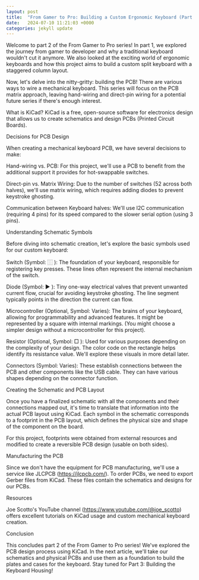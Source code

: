 ```yaml
---
layout: post
title:  "From Gamer to Pro: Building a Custom Ergonomic Keyboard (Part 2) - PCB Design"
date:   2024-07-10 11:21:03 +0000
categories: jekyll update
---
```

Welcome to part 2 of the From Gamer to Pro series! In part 1, we explored the journey from gamer to developer and why a traditional keyboard wouldn't cut it anymore. We also looked at the exciting world of ergonomic keyboards and how this project aims to build a custom split keyboard with a staggered column layout.

Now, let's delve into the nitty-gritty: building the PCB! There are various ways to wire a mechanical keyboard. This series will focus on the PCB matrix approach, leaving hand-wiring and direct-pin wiring for a potential future series if there's enough interest.

What is KiCad? KiCad is a free, open-source software for electronics design that allows us to create schematics and design PCBs (Printed Circuit Boards).

Decisions for PCB Design

When creating a mechanical keyboard PCB, we have several decisions to make:

Hand-wiring vs. PCB:  For this project, we'll use a PCB to benefit from the additional support it provides for hot-swappable switches.

Direct-pin vs. Matrix Wiring:  Due to the number of switches (52 across both halves), we'll use matrix wiring, which requires adding diodes to prevent keystroke ghosting.

Communication between Keyboard halves:  We'll use I2C communication (requiring 4 pins) for its speed compared to the slower serial option (using 3 pins).

Understanding Schematic Symbols

Before diving into schematic creation, let's explore the basic symbols used for our custom keyboard:

Switch (Symbol: ⿲ ): The foundation of your keyboard, responsible for registering key presses. These lines often represent the internal mechanism of the switch.

Diode (Symbol: ▶ ): Tiny one-way electrical valves that prevent unwanted current flow, crucial for avoiding keystroke ghosting. The line segment typically points in the direction the current can flow.

Microcontroller (Optional, Symbol: Varies): The brains of your keyboard, allowing for programmability and advanced features. It might be represented by a square with internal markings. (You might choose a simpler design without a microcontroller for this project).

Resistor (Optional, Symbol: □ ): Used for various purposes depending on the complexity of your design. The color code on the rectangle helps identify its resistance value. We'll explore these visuals in more detail later.

Connectors (Symbol: Varies):  These establish connections between the PCB and other components like the USB cable. They can have various shapes depending on the connector function.

Creating the Schematic and PCB Layout

Once you have a finalized schematic with all the components and their connections mapped out, it's time to translate that information into the actual PCB layout using KiCad.  Each symbol in the schematic corresponds to a footprint in the PCB layout, which defines the physical size and shape of the component on the board.

For this project, footprints were obtained from external resources and modified to create a reversible PCB design (usable on both sides).

Manufacturing the PCB

Since we don't have the equipment for PCB manufacturing, we'll use a service like JLCPCB (https://jlcpcb.com/). To order PCBs, we need to export Gerber files from KiCad.  These files contain the schematics and designs for our PCBs.

Resources

Joe Scotto's YouTube channel (https://www.youtube.com/@joe_scotto) offers excellent tutorials on KiCad usage and custom mechanical keyboard creation.

Conclusion

This concludes part 2 of the From Gamer to Pro series! We've explored the PCB design process using KiCad. In the next article, we'll take our schematics and physical PCBs and use them as a foundation to build the plates and cases for the keyboard. Stay tuned for Part 3: Building the Keyboard Housing!